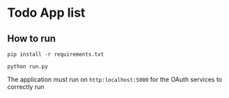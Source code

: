 # Todo App list

## How to run

`pip install -r requirements.txt`

`python run.py`

The application must run on `http:localhost:5000` for the OAuth services to correctly run
